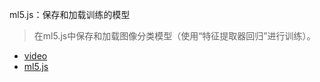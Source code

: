 ml5.js：保存和加载训练的模型

>在ml5.js中保存和加载图像分类模型（使用“特征提取器回归”进行训练）。

- [video](https://www.youtube.com/watch?v=eU7gIy3xV30&list=PLRqwX-V7Uu6YPSwT06y_AEYTqIwbeam3y&index=7)
- [ml5.js](https://ml5js.org/)